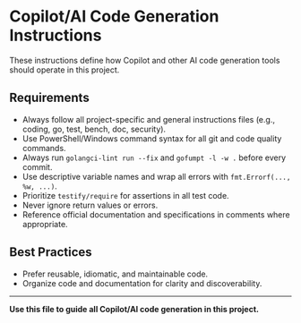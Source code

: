 # Copilot/AI Code Generation Instructions

These instructions define how Copilot and other AI code generation tools should operate in this project.

## Requirements
- Always follow all project-specific and general instructions files (e.g., coding, go, test, bench, doc, security).
- Use PowerShell/Windows command syntax for all git and code quality commands.
- Always run `golangci-lint run --fix` and `gofumpt -l -w .` before every commit.
- Use descriptive variable names and wrap all errors with `fmt.Errorf(..., %w, ...)`.
- Prioritize `testify/require` for assertions in all test code.
- Never ignore return values or errors.
- Reference official documentation and specifications in comments where appropriate.

## Best Practices
- Prefer reusable, idiomatic, and maintainable code.
- Organize code and documentation for clarity and discoverability.

---

**Use this file to guide all Copilot/AI code generation in this project.**
